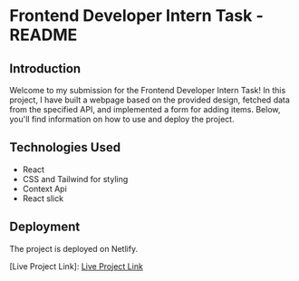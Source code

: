 # Frontend Developer Intern Task - README

## Introduction

Welcome to my submission for the Frontend Developer Intern Task! In this project, I have built a webpage based on the provided design, fetched data from the specified API, and implemented a form for adding items. Below, you'll find information on how to use and deploy the project.

## Technologies Used

- React 
- CSS and Tailwind for styling
- Context Api
- React slick

## Deployment

The project is deployed on Netlify.  

[Live Project Link]:  [Live Project Link](https://659bd5856dc36002f68b285e--joyful-trifle-3df86a.netlify.app/)
